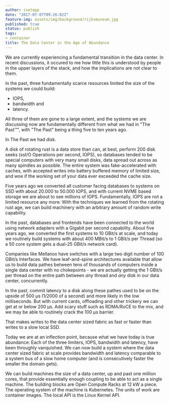 ```yaml
---
author: isotopp
date: "2017-07-07T09:26:02Z"
feature-img: assets/img/background/rijksmuseum.jpg
published: true
status: publish
tags:
- container
title: The Data Center in the Age of Abundance
---
```

We are currently experiencing a fundamental transition in the
data center. In recent discussions, it occured to me how little
this is understood by people in the upper layers of the stack,
and how the implications are not clear to them.

In the past, three fundamentally scarce resources limited the
size of the systems we could build:

- IOPS, 
- bandwidth and 
- latency.

All three of them are gone to a large extent, and the systems we
are discussing now are fundamentally different from what we had
in "The Past™", with "The Past" being a thing five to ten years
ago.

In The Past we had disk.

A disk of rotating rust is a data store than can, at best,
perform 200 disk seeks (ssI/O Operations per second, IOPS), so
databases tended to be special computers with very many small
disks, data spread out across as many spindles as possible. The
entire system was fake-accelerated with caches, with accepted
writes into battery buffered memory of limited size, and woe if
the working set of your data ever exceeded the cache size.

Five years ago we converted all customer facing databases to
systems on SSD with about 20.000 to 50.000 IOPS, and with
current NVME based storage we are about to see millions of IOPS.
Fundamentally, IOPS are not a limited resource any more: With
the techniques we learned from the rotating rust age, we can
build machinery with an arbitrary amount of random write
capability.

In the past, databases and frontends have been connected to the
world using network adapters with a Gigabit per second
capability. About five years ago, we converted the first systems
to 10 GBit/s at scale, and today we routinely build systems with
about 400 MBit/s to 1 GBit/s per Thread (so a 50 core system
gets a dual-25 GBit/s network card).

Companies like Mellanox have switches with a large two digit
number of 100 GBit/s Interfaces. We have leaf-and-spine
architectures available that allow us to build data pathes
between tens of thousands of computers inside a single data
center with no chokepoints - we are actually getting the 1
GBit/s per thread on the entire path between _any_ thread and
_any_ disk in our data center, concurrently.

In the past, commit latency to a disk along these pathes used to
be on the upside of 500 µs (1/2000 of a second) and more likely
in the low milliseconds. But with current cards, offloading and
other trickery we can get at or below 200 µs. Add scary stuff
such as RDMA/RoCE to the mix, and we may be able to routinely
crack the 100 µs barrier.

That makes writes to the data center sized fabric as fast or
faster than writes to a slow local SSD.

Today we are at an inflection point, because what we have today
is true abundance: Each of the three limiters, IOPS, bandwidth
and latency, have been throughly vanquished. We can now build a
system where the data center sized fabric at scale provides
bandwidth and latency comparable to a system bus of a slow home
computer (and is consecutively faster the smaller the domain
gets).

We can build machines the size of a data center, up and past one
million cores, that provide essentially enough coupling to be
able to act as a single machine. The building blocks are Open
Compute Racks at 12 kW a piece. The operating system of the
machine is Kubernetes. The units of work are container images.
The local API is the Linux Kernel API.

